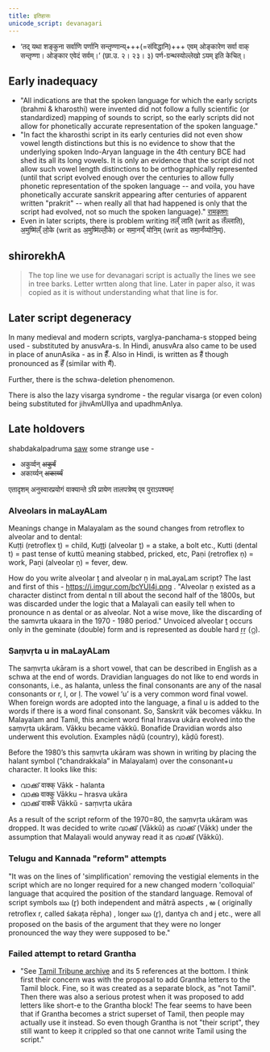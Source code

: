 ```yaml
---
title: इतिहासः
unicode_script: devanagari
---
```


- ‘तद् यथा शङ्कुना सर्वाणि पर्णानि सन्तृण्णान्य्+++(=संविद्धानि)+++ एवम् ओङ्कारेण सर्वा वाक् सन्तृण्णा। ओङ्कार एवेदं सर्वम्।’ (छा.उ. २। २३। ३) पर्ण-ग्रन्थस्योल्लेखो ऽयम् इति केचित्।

## Early inadequacy
- "All indications are that the spoken language for which the early scripts (brahmi & kharosthi) were invented did not follow a fully scientific (or standardized) mapping of sounds to script, so the early scripts did not allow for phonetically accurate representation of the spoken language."
- "In fact the kharosthi script in its early centuries did not even show vowel length distinctions but this is no evidence to show that the underlying spoken Indo-Aryan language in the 4th century BCE had shed its all its long vowels. It is only an evidence that the script did not allow such vowel length distinctions to be orthographically represented (until that script evolved enough over the centuries to allow fully phonetic representation of the spoken language -- and voila, you have phonetically accurate sanskrit appearing after centuries of apparent written "prakrit" -- when really all that had happened is only that the script had evolved, not so much the spoken language)." [रामकृष्णः](https://groups.google.com/forum/#!topic/bvparishat/e26Gh14ohxI)
- Even in later scripts, there is problem writing तल्ँ लाति (writ as तँल्लाति), अ॒मुष्मि॑ल्ँ लो॒के (writ as अ॒मुष्मि॑ल्लोँ॒के) or समा॒नय्ँ योनि॒म् (writ as समा॒नँय्योनि॒म्). 

## shirorekhA
> The top line we use for devanagari script is actually the lines we see in tree barks.  Letter wrtten along that line.  Later in paper also, it was copied as it is without understanding what that line is for.

## Later script degeneracy
In many medieval and modern scripts, vargIya-panchama-s stopped being used - substituted by anusvAra-s. In Hindi, anusvAra also came to be used in place of anunAsika - as in हैँ. Also in Hindi, is written as हैं though pronounced as हॆँ (similar with मैं). 

Further, there is the schwa-deletion phenomenon.

There is also the lazy visarga syndrome - the regular visarga (or even colon) being substituted for jihvAmUlIya and upadhmAnIya.

## Late holdovers
shabdakalpadruma [saw](https://archive.org/details/dli.ernet.383702/page/n17/mode/1up?view=theater) some strange use -

- अकुर्व्वन् ~~अकुर्वं~~
- अकार्य्यन् ~~अकार्य्यं~~

एतादृशम् अनुस्वारप्रयोगं वाक्यान्ते ऽपि प्रायेण तालपत्रेष्व् एव पुराऽपश्यम्!


### Alveolars in maLayALam
Meanings change in Malayalam as the sound changes from retroflex to alveolar and to dental:  
Kuṭṭi (retroflex ṭ) = child, Kuṯṯi (alveolar ṯ) = a stake, a bolt etc., Kutti (dental t) = past tense of kuttŭ meaning stabbed, pricked, etc, Paṇi (retroflex ṇ) = work, Paṉi (alveolar ṉ) = fever, dew.  

How do you write alveolar ṯ and alveolar ṉ  in maLayaLam script? 
The last and first of this - https://i.imgur.com/bcYUI4j.png . "Alveolar ṉ existed as a character distinct from dental n till about the second half of the 1800s, but was discarded under the logic that a Malayali can easily tell when to pronounce n as dental or as alveolar.  Not a wise move, like the discarding of the samvrta ukaara in the 1970 - 1980 period." Unvoiced alveolar ṯ occurs only in the geminate (double) form and is represented as double hard ṟṟ (റ്റ).

### Saṃvṛta u in maLayALam
The saṃvṛta ukāram is a short vowel, that can be described in English as a schwa at the end of words.  Dravidian languages do not like to end words in consonants, i.e., as halanta, unless the final consonants are any of the nasal consonants or r, l, or ḷ.  The vowel ‘u’ is a very common word final vowel.  When foreign words are adopted into the language, a final u is added to the words if there is a word final consonant.  So, Sanskrit vāk becomes vākku.  In Malayalam and Tamil, this ancient word final hrasva ukāra evolved into the saṃvṛta ukāram. Vākku became vākkŭ.  Bonafide Dravidian words also underwent this evolution.  Examples nāḍŭ (country), kāḍŭ forest).  

Before the 1980’s this saṃvṛta ukāram was shown in writing by placing the halant symbol (“chandrakkala” in Malayalam) over the consonant+u character.  It looks like this:

- വാക്ക്  वाक्क्  Vākk - halanta
- വാക്കു  वाक्कु Vākku – hrasva ukāra
- വാക്കു് वाक्कॅ Vākkŭ - saṃvṛta ukāra

As a result of the script reform of the 1970=80, the saṃvṛta ukāram was dropped.  It was decided to write വാക്കു് (Vākkŭ) as വാക്ക്  (Vākk) under the assumption that Malayali would anyway read it as വാക്കു് (Vākkŭ).

### Telugu and Kannada "reform" attempts
"It was on the lines of 'simplification' removing the vestigial elements in the script which are no longer required for a new changed modern 'colloquial' language that acquired the position of the  standard language. Removal of script symbols  ఋ (r̥) both independent and mātrā aspects , ఱ ( originally retroflex r, called śakaṭa rēpha) , longer ఋ (r̥), dantya ch and j etc., were all proposed on the basis of the argument that they were no longer pronounced the way they were supposed to be."



### Failed attempt to retard Grantha
- "See [Tamil Tribune archive](https://web.archive.org/web/20200306030655/http://www.tamiltribune.com/18/1201.html) and its 5 references at the bottom. I think first their concern was with the proposal to add Grantha letters to the Tamil block. Fine, so it was created as a separate block, as "not Tamil". Then there was also a serious protest when it was proposed to add letters like short-e to the Grantha block! The fear seems to have been that if Grantha becomes a strict superset of Tamil, then people may actually use it instead. So even though Grantha is not "their script", they still want to keep it crippled so that one cannot write Tamil using the script."